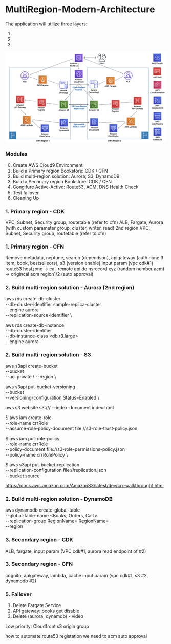 # MultiRegion-Modern-Architecture

The application will utilize three layers:

1. 
2. 
3. 

![Architecture diagram](images/architecture_diagram.png)

### Modules
0. Create AWS Cloud9 Environment
1. Build a Primary region Bookstore: CDK / CFN
2. Build multi-region solution: Aurora, S3, DynamoDB
3. Build a Seconary region Bookstore: CDK / CFN
4. Congifure Active-Active: Route53, ACM, DNS Health Check
5. Test failover
6. Cleaning Up

### 1. Primary region - CDK
VPC, Subnet, Security group, routetable (refer to cfn)
ALB, Fargate, Aurora (with custom parameter group, cluster, writer, read)
2nd region VPC, Subnet, Security group, routetable (refer to cfn) 

### 1. Primary region - CFN
Remove metadata, neptune, search (dependson), apigateway (auth:none 3 item, book, bestselleors), s3 (version enable)
input param (vpc cdk#1)
route53 hostzone -> call remote api do nsrecord xyz (random number acm) -> origincal acm region1/2 (auto approval)

### 2. Build multi-region solution - Aurora (2nd region)
aws rds create-db-cluster \
  --db-cluster-identifier sample-replica-cluster \
  --engine aurora \
  --replication-source-identifier <source aurora arn> \

aws rds create-db-instance \
  --db-cluster-identifier <sample-replica-cluster> \
  --db-instance-class <db.r3.large> \
  --engine aurora

### 2. Build multi-region solution - S3
aws s3api create-bucket \
--bucket <AssetsBucketName-region2> \
--acl private \ 
--region <us-west-2> \

aws s3api put-bucket-versioning \
--bucket <AssetsBucketName-region2> \
--versioning-configuration Status=Enabled \

aws s3 website s3://<AssetsBucketName-region2>/ --index-document index.html

$ aws iam create-role \
--role-name crrRole \
--assume-role-policy-document file://s3-role-trust-policy.json 

$ aws iam put-role-policy \
--role-name crrRole \
--policy-document file://s3-role-permissions-policy.json \
--policy-name crrRolePolicy \

$ aws s3api put-bucket-replication \
--replication-configuration file://replication.json \
--bucket source

https://docs.aws.amazon.com/AmazonS3/latest/dev/crr-walkthrough1.html

### 2. Build multi-region solution - DynamoDB
aws dynamodb create-global-table \
--global-table-name <Books, Orders, Cart> \
--replication-group RegionName=<eu-west-1> RegionName=<ap-southeast-1> \
--region <eu-west-1>

### 3. Secondary region - CDK
ALB, fargate, input param (VPC cdk#1, aurora read endpoint of #2)

### 3. Secondary region - CFN
cognito, apigateway, lambda, cache 
input param (vpc cdk#1, s3 #2, dynamodb #2)

### 5. Failover
1. Delete Fargate Service
2. API gateway: books get disable
3. Delete (aurora, dynamdb) - video 

Low priority: Cloudfront s3 origin group

how to automate route53 registation
we need to acm auto approval